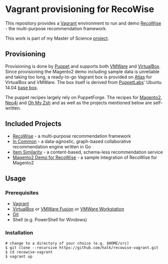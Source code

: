 # Vagrant provisioning for RecoWise

This repository provides a [Vagrant](https://www.vagrantup.com/) environment to run and demo [RecoWise](https://github.com/halk/recowise) - the multi-purpose recommendation framework.

This work is part of my Master of Science [project](https://github.com/halk/msc-project-report).

## Provisioning

Provisioning is done by [Puppet](https://puppetlabs.com/) and supports both [VMWare](http://www.vmware.com) and [VirtualBox](https://www.virtualbox.org). Since provisioning the Magento2 demo including sample data is unreliable and taking too long, a ready-to-go Vagrant box is provided on [Atlas](https://atlas.hashicorp.com/halk/boxes/recowise) for VirtualBox and VMWare. The box itself is derived from [PuppetLabs](https://puppetlabs.com/)' Ubuntu 14.04 [base box](https://atlas.hashicorp.com/puppetlabs/boxes/ubuntu-14.04-64-puppet).

The puppet recipes largely rely on PuppetForge. The recipes for [Magento2](https://github.com/magento/magento2), [Neo4j](http://neo4j.com) and [Oh My Zsh](https://github.com/robbyrussell/oh-my-zsh) and as well as the projects mentioned below are self-written.

## Included Projects

- [RecoWise](https://github.com/halk/recowise) - a multi-purpose recommendation framework
- [In Common](https://github.com/halk/in-common) - a data-agnostic, graph-based collaborative recommendation engine written in Go
- [Item Similarity](https://github.com/halk/item-similarity) - a content-based, schema-less recommendation service
- [Magento2 Demo for RecoWise](https://github.com/halk/recowise-magento2-demo) - a sample integration of RecoWise for Magento2

## Usage

### Prerequisites

- [Vagrant](https://www.vagrantup.com/)
- [VirtualBox](https://www.virtualbox.org) or [VMWare Fusion](http://www.vmware.com/products/fusion) or [VMWare Workstation](http://www.vmware.com/products/workstation)
- [Git](https://git-scm.com/)
- Shell (e.g. PowerShell for Windows)

### Installation

    # change to a directory of your choice (e.g. $HOME/src)
    $ git clone --recursive https://github.com/halk/recowise-vagrant.git
    $ cd recowise-vagrant
    $ vagrant up
